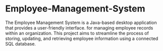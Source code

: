 # Employee-Management-System
The Employee Management System is a Java-based desktop application that provides a user-friendly interface. for managing employee records within an organization. This project aims to streamline the process of storing, updating, and retrieving employee information using a connected SQL database.
